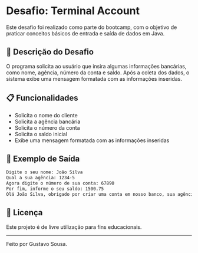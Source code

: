 # Desafio: Terminal Account

Este desafio foi realizado como parte do bootcamp, com o objetivo de praticar conceitos básicos de entrada e saída de dados em Java.

## 📌 Descrição do Desafio
O programa solicita ao usuário que insira algumas informações bancárias, como nome, agência, número da conta e saldo. Após a coleta dos dados, o sistema exibe uma mensagem formatada com as informações inseridas.

## 📋 Funcionalidades
- Solicita o nome do cliente
- Solicita a agência bancária
- Solicita o número da conta
- Solicita o saldo inicial
- Exibe uma mensagem formatada com as informações inseridas

## 📌 Exemplo de Saída

```sh
Digite o seu nome: João Silva
Qual a sua agência: 1234-5
Agora digite o número de sua conta: 67890
Por fim, informe o seu saldo: 1500.75
Olá João Silva, obrigado por criar uma conta em nosso banco, sua agência é 1234-5, conta 67890 e seu saldo de R$1500.75 já está disponível para saque.

```

## 📜 Licença

Este projeto é de livre utilização para fins educacionais.

---

Feito por Gustavo Sousa.
